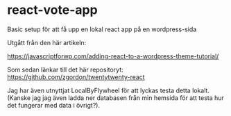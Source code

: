 # react-vote-app
Basic setup för att få upp en lokal react app på en wordpress-sida

Utgått från den här artikeln:

https://javascriptforwp.com/adding-react-to-a-wordpress-theme-tutorial/

Som sedan länkar till det här repositoryt: https://github.com/zgordon/twentytwenty-react

Jag har även utnyttjat LocalByFlywheel för att lyckas testa detta lokalt. (Kanske jag jag även ladda ner databasen från min hemsida för att testa hur det fungerar med data i övrigt?).

